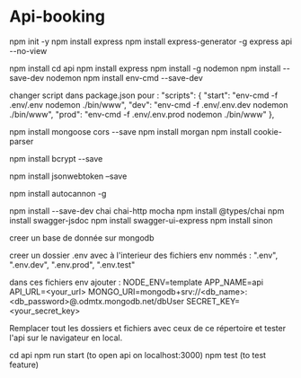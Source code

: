 # Api-booking

npm init -y
npm install express
npm install express-generator -g
express api --no-view

npm install
cd api
npm install express
npm install -g nodemon
npm install --save-dev nodemon
npm install env-cmd --save-dev

changer script dans package.json pour : 
  "scripts": {
    "start": "env-cmd -f .env/.env nodemon ./bin/www",
    "dev": "env-cmd -f .env/.env.dev nodemon ./bin/www",
    "prod": "env-cmd -f .env/.env.prod nodemon ./bin/www"
  },

npm install mongoose cors --save
npm install morgan
npm install cookie-parser

npm install bcrypt --save

npm install jsonwebtoken –save

npm install autocannon -g

npm install --save-dev chai chai-http mocha
npm install @types/chai
npm install swagger-jsdoc
npm install swagger-ui-express
npm install sinon

creer un base de donnée sur mongodb 

creer un dossier .env avec à l'interieur des fichiers env nommés : ".env", ".env.dev", ".env.prod", ".env.test"

dans ces fichiers env ajouter :
NODE_ENV=template
APP_NAME=api
API_URL=<your_url>
MONGO_URI=mongodb+srv://<db_name>:<db_password>@<clusterName>.odmtx.mongodb.net/dbUser
SECRET_KEY=<your_secret_key>

Remplacer tout les dossiers et fichiers avec ceux de ce répertoire et tester l'api sur le navigateur en local.

cd api
npm run start (to open api on localhost:3000)
npm test (to test feature)
